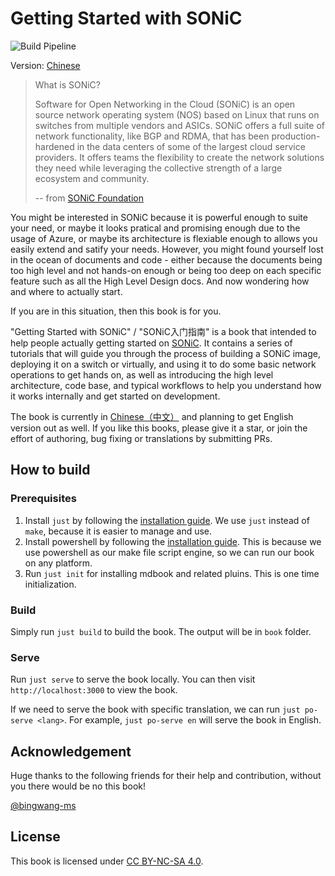 # Getting Started with SONiC

![Build Pipeline](https://img.shields.io/github/actions/workflow/status/r12f/sonic-book/mdbook.yml)

Version: [Chinese](https://r12f.com/sonic-book)

> What is SONiC?
> 
> Software for Open Networking in the Cloud (SONiC) is an open source network operating system (NOS) based on Linux that runs on switches from multiple vendors and ASICs. SONiC offers a full suite of network functionality, like BGP and RDMA, that has been production-hardened in the data centers of some of the largest cloud service providers. It offers teams the flexibility to create the network solutions they need while leveraging the collective strength of a large ecosystem and community.
> 
> -- from [SONiC Foundation](https://sonicfoundation.dev/)

You might be interested in SONiC because it is powerful enough to suite your need, or maybe it looks pratical and promising enough due to the usage of Azure, or maybe its architecture is flexiable enough to allows you easily extend and satify your needs. However, you might found yourself lost in the ocean of documents and code - either because the documents being too high level and not hands-on enough or being too deep on each specific feature such as all the High Level Design docs. And now wondering how and where to actually start.

If you are in this situation, then this book is for you.

"Getting Started with SONiC" / "SONiC入门指南" is a book that intended to help people actually getting started on [SONiC](https://sonicfoundation.dev/). It contains a series of tutorials that will guide you through the process of building a SONiC image, deploying it on a switch or virtually, and using it to do some basic network operations to get hands on, as well as introducing the high level architecture, code base, and typical workflows to help you understand how it works internally and get started on development.

The book is currently in [Chinese（中文）](https://r12f.com/sonic-book) and planning to get English version out as well. If you like this books, please give it a star, or join the effort of authoring, bug fixing or translations by submitting PRs.

## How to build

### Prerequisites

1. Install `just` by following the [installation guide](https://github.com/casey/just#installation). We use `just` instead of `make`, because it is easier to manage and use.
2. Install powershell by following the [installation guide](https://learn.microsoft.com/en-us/powershell/scripting/install/installing-powershell-on-linux?view=powershell-7.3). This is because we use powershell as our make file script engine, so we can run our book on any platform. 
3. Run `just init` for installing mdbook and related pluins. This is one time initialization.

### Build

Simply run `just build` to build the book. The output will be in `book` folder.

### Serve

Run `just serve` to serve the book locally. You can then visit `http://localhost:3000` to view the book.

If we need to serve the book with specific translation, we can run `just po-serve <lang>`. For example, `just po-serve en` will serve the book in English.

## Acknowledgement

Huge thanks to the following friends for their help and contribution, without you there would be no this book!

[@bingwang-ms](https://github.com/bingwang-ms)

## License

This book is licensed under [CC BY-NC-SA 4.0](https://creativecommons.org/licenses/by-nc-sa/4.0/).